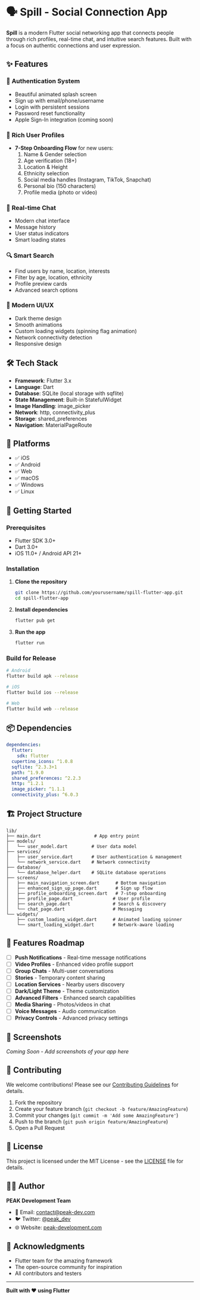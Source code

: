 # 🗣️ Spill - Social Connection App

**Spill** is a modern Flutter social networking app that connects people through rich profiles, real-time chat, and intuitive search features. Built with a focus on authentic connections and user expression.

## ✨ Features

### 🔐 **Authentication System**
- Beautiful animated splash screen
- Sign up with email/phone/username
- Login with persistent sessions
- Password reset functionality
- Apple Sign-In integration (coming soon)

### 👤 **Rich User Profiles**
- **7-Step Onboarding Flow** for new users:
  1. Name & Gender selection
  2. Age verification (18+)
  3. Location & Height
  4. Ethnicity selection
  5. Social media handles (Instagram, TikTok, Snapchat)
  6. Personal bio (150 characters)
  7. Profile media (photo or video)

### 💬 **Real-time Chat**
- Modern chat interface
- Message history
- User status indicators
- Smart loading states

### 🔍 **Smart Search**
- Find users by name, location, interests
- Filter by age, location, ethnicity
- Profile preview cards
- Advanced search options

### 🎨 **Modern UI/UX**
- Dark theme design
- Smooth animations
- Custom loading widgets (spinning flag animation)
- Network connectivity detection
- Responsive design

## 🛠️ Tech Stack

- **Framework**: Flutter 3.x
- **Language**: Dart
- **Database**: SQLite (local storage with sqflite)
- **State Management**: Built-in StatefulWidget
- **Image Handling**: image_picker
- **Network**: http, connectivity_plus
- **Storage**: shared_preferences
- **Navigation**: MaterialPageRoute

## 📱 Platforms

- ✅ iOS
- ✅ Android
- ✅ Web
- ✅ macOS
- ✅ Windows
- ✅ Linux

## 🚀 Getting Started

### Prerequisites
- Flutter SDK 3.0+
- Dart 3.0+
- iOS 11.0+ / Android API 21+

### Installation

1. **Clone the repository**
   ```bash
   git clone https://github.com/yourusername/spill-flutter-app.git
   cd spill-flutter-app
   ```

2. **Install dependencies**
   ```bash
   flutter pub get
   ```

3. **Run the app**
   ```bash
   flutter run
   ```

### Build for Release

```bash
# Android
flutter build apk --release

# iOS
flutter build ios --release

# Web
flutter build web --release
```

## 📦 Dependencies

```yaml
dependencies:
  flutter:
    sdk: flutter
  cupertino_icons: ^1.0.8
  sqflite: ^2.3.3+1
  path: ^1.9.0
  shared_preferences: ^2.2.3
  http: ^1.2.1
  image_picker: ^1.1.1
  connectivity_plus: ^6.0.3
```

## 🏗️ Project Structure

```
lib/
├── main.dart                    # App entry point
├── models/
│   └── user_model.dart         # User data model
├── services/
│   ├── user_service.dart       # User authentication & management
│   └── network_service.dart    # Network connectivity
├── database/
│   └── database_helper.dart    # SQLite database operations
├── screens/
│   ├── main_navigation_screen.dart      # Bottom navigation
│   ├── enhanced_sign_up_page.dart       # Sign up flow
│   ├── profile_onboarding_screen.dart   # 7-step onboarding
│   ├── profile_page.dart               # User profile
│   ├── search_page.dart                # Search & discovery
│   └── chat_page.dart                  # Messaging
└── widgets/
    ├── custom_loading_widget.dart      # Animated loading spinner
    └── smart_loading_widget.dart       # Network-aware loading
```

## 🎯 Features Roadmap

- [ ] **Push Notifications** - Real-time message notifications
- [ ] **Video Profiles** - Enhanced video profile support
- [ ] **Group Chats** - Multi-user conversations
- [ ] **Stories** - Temporary content sharing
- [ ] **Location Services** - Nearby users discovery
- [ ] **Dark/Light Theme** - Theme customization
- [ ] **Advanced Filters** - Enhanced search capabilities
- [ ] **Media Sharing** - Photos/videos in chat
- [ ] **Voice Messages** - Audio communication
- [ ] **Privacy Controls** - Advanced privacy settings

## 📸 Screenshots

*Coming Soon - Add screenshots of your app here*

## 🤝 Contributing

We welcome contributions! Please see our [Contributing Guidelines](CONTRIBUTING.md) for details.

1. Fork the repository
2. Create your feature branch (`git checkout -b feature/AmazingFeature`)
3. Commit your changes (`git commit -m 'Add some AmazingFeature'`)
4. Push to the branch (`git push origin feature/AmazingFeature`)
5. Open a Pull Request

## 📄 License

This project is licensed under the MIT License - see the [LICENSE](LICENSE) file for details.

## 👨‍💻 Author

**PEAK Development Team**
- 📧 Email: contact@peak-dev.com
- 🐦 Twitter: [@peak_dev](https://twitter.com/peak_dev)
- 🌐 Website: [peak-development.com](https://peak-development.com)

## 🙏 Acknowledgments

- Flutter team for the amazing framework
- The open-source community for inspiration
- All contributors and testers

---

**Built with ❤️ using Flutter**
